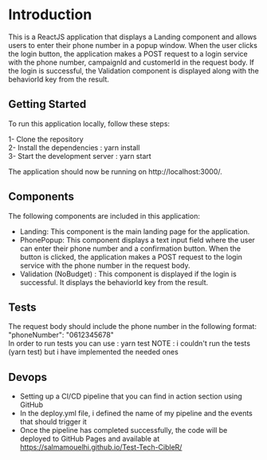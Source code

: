 # Introduction

This is a ReactJS application that displays a Landing component and allows users to enter their phone number in a popup window. When the user clicks the login button, the application makes a POST request to a login service with the phone number, campaignId and customerId in the request body. If the login is successful, the Validation component is displayed along with the behaviorId key from the result.

## Getting Started
To run this application locally, follow these steps:

1- Clone the repository <br>
2- Install the dependencies : yarn install<br>
3- Start the development server : yarn start 

The application should now be running on http://localhost:3000/.

## Components

The following components are included in this application:
- Landing: This component is the main landing page for the application.
- PhonePopup: This component displays a text input field where the user can enter their phone number and a confirmation button. When the button is clicked, the application makes a POST request to the login service with the phone number in the request body.
- Validation (NoBudget) : This component is displayed if the login is successful. It displays the behaviorId key from the result.

## Tests
The request body should include the phone number in the following format:  "phoneNumber": "0612345678"<br>
In order to run tests you can use : yarn test
NOTE :  i couldn't run the tests (yarn test) but i have implemented the needed ones

## Devops 

- Setting up a CI/CD pipeline that you can find in action section using GitHub 
- In the deploy.yml file, i defined the name of my pipeline and the events that should trigger it
- Once the pipeline has completed successfully, the code will be deployed to GitHub Pages and available at https://salmamouelhi.github.io/Test-Tech-CibleR/



